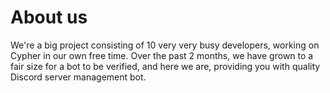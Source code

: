 # About us

We're a big project consisting of 10 very very busy developers, working on Cypher in our own free time.
Over the past 2 months, we have grown to a fair size for a bot to be verified, and here we are, providing
you with quality Discord server management bot.
